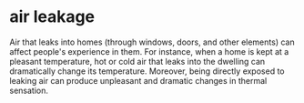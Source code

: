 # air leakage

Air that leaks into homes (through windows, doors, and other elements)
can affect people's experience in them. For instance, when 
a home is kept at a pleasant temperature, hot or cold air that leaks 
into the dwelling can dramatically change its temperature. Moreover, 
being directly exposed to leaking air can produce unpleasant and dramatic changes in thermal sensation.